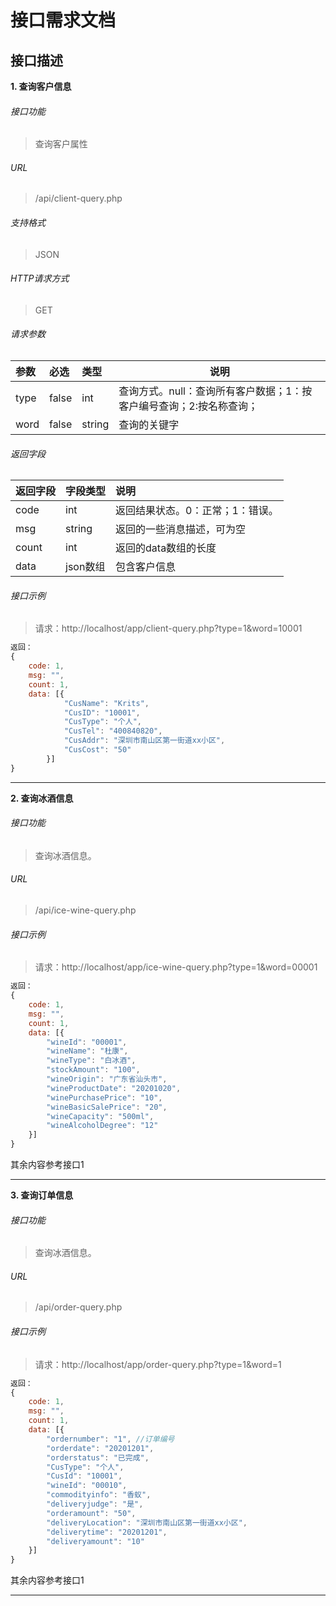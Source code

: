 # 接口需求文档
## 接口描述
**1. 查询客户信息**
###### 接口功能
> 查询客户属性

###### URL
> /api/client-query.php

###### 支持格式
> JSON

###### HTTP请求方式
> GET

###### 请求参数
|参数|必选|类型|说明|
|:----- |:-------|:-----|----- |
|type |false |int|查询方式。null：查询所有客户数据；1：按客户编号查询；2:按名称查询；|
|word |false |string |查询的关键字|

###### 返回字段
|返回字段|字段类型|说明 |
|:----- |:------|:-----------------------------|
|code |int |返回结果状态。0：正常；1：错误。 |
|msg |string | 返回的一些消息描述，可为空|
|count |int | 返回的data数组的长度 |
|data |json数组 | 包含客户信息 |

###### 接口示例
> 请求：http://localhost/app/client-query.php?type=1&word=10001
``` javascript
返回：
{
    code: 1,
    msg: "",
    count: 1,
    data: [{
            "CusName": "Krits",
            "CusID": "10001",
            "CusType": "个人",
            "CusTel": "400840820",
            "CusAddr": "深圳市南山区第一街道xx小区",
            "CusCost": "50"
        }]
}

```
---------------------
**2. 查询冰酒信息**
###### 接口功能
> 查询冰酒信息。

###### URL
> /api/ice-wine-query.php

###### 接口示例
> 请求：http://localhost/app/ice-wine-query.php?type=1&word=00001
``` javascript
返回：
{
    code: 1,
    msg: "",
    count: 1,
    data: [{
        "wineId": "00001",
        "wineName": "杜康",
        "wineType": "白冰酒",
        "stockAmount": "100",
        "wineOrigin": "广东省汕头市",
        "wineProductDate": "20201020",
        "winePurchasePrice": "10",
        "wineBasicSalePrice": "20",
        "wineCapacity": "500ml",
        "wineAlcoholDegree": "12"
    }]
}

```

其余内容参考接口1

---------------------

**3. 查询订单信息**
###### 接口功能
> 查询冰酒信息。

###### URL
> /api/order-query.php

###### 接口示例
> 请求：http://localhost/app/order-query.php?type=1&word=1
``` javascript
返回：
{
    code: 1,
    msg: "",
    count: 1,
    data: [{
        "ordernumber": "1", //订单编号
        "orderdate": "20201201",
        "orderstatus": "已完成",
        "CusType": "个人",
        "CusId": "10001",
        "wineId": "00010",
        "commodityinfo": "香蚁",
        "deliveryjudge": "是",
        "orderamount": "50",
        "deliveryLocation": "深圳市南山区第一街道xx小区",
        "deliverytime": "20201201",
        "deliveryamount": "10"
    }]
}

```
其余内容参考接口1

---------------------
